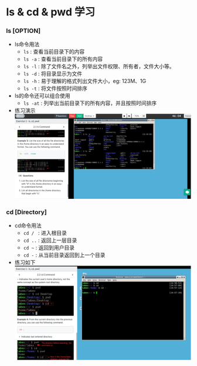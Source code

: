 # ls & cd & pwd 学习

### ls [OPTION]
* ls命令用法
  * ```ls``` : 查看当前目录下的内容
  * ```ls -a``` : 查看当前目录下的所有内容
  * ```ls -l``` : 除了文件名之外，列举出文件权限、所有者，文件大小等。
  * ```ls -d``` : 将目录显示为文件
  * ```ls -h``` : 易于理解的格式列出文件大小，eg: 123M、1G
  * ```ls -t``` : 将文件按照时间排序
* ls的命令还可以组合使用
  * ```ls -at``` : 列举出当前目录下的所有内容，并且按照时间排序
* 练习演示
  ![ls命令练习](../images/ls_exercise.png)

### cd [Directory]
* cd命令用法
  * ```cd / ``` : 进入根目录
  * ```cd ..``` : 返回上一层目录
  * ```cd ~```  : 返回到用户目录
  * ```cd -```  : 从当前目录返回到上一个目录
* 练习如下
  ![cd命令练习](../images/cd_exertise.png)

